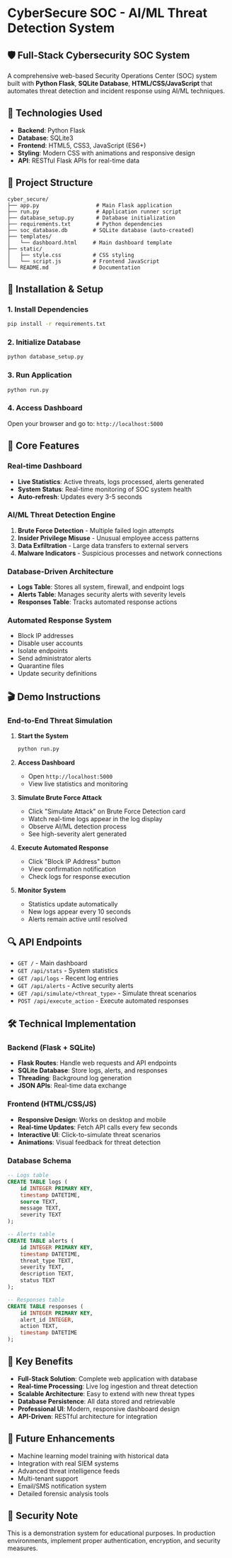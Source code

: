 # CyberSecure SOC - AI/ML Threat Detection System

## 🛡️ Full-Stack Cybersecurity SOC System

A comprehensive web-based Security Operations Center (SOC) system built with **Python Flask**, **SQLite Database**, **HTML/CSS/JavaScript** that automates threat detection and incident response using AI/ML techniques.

## 🚀 Technologies Used

- **Backend**: Python Flask
- **Database**: SQLite3
- **Frontend**: HTML5, CSS3, JavaScript (ES6+)
- **Styling**: Modern CSS with animations and responsive design
- **API**: RESTful Flask APIs for real-time data

## 📁 Project Structure

```
cyber_secure/
├── app.py                  # Main Flask application
├── run.py                  # Application runner script
├── database_setup.py       # Database initialization
├── requirements.txt        # Python dependencies
├── soc_database.db        # SQLite database (auto-created)
├── templates/
│   └── dashboard.html     # Main dashboard template
├── static/
│   ├── style.css          # CSS styling
│   └── script.js          # Frontend JavaScript
└── README.md              # Documentation
```

## 🔧 Installation & Setup

### 1. Install Dependencies
```bash
pip install -r requirements.txt
```

### 2. Initialize Database
```bash
python database_setup.py
```

### 3. Run Application
```bash
python run.py
```

### 4. Access Dashboard
Open your browser and go to: `http://localhost:5000`

## 🎯 Core Features

### Real-time Dashboard
- **Live Statistics**: Active threats, logs processed, alerts generated
- **System Status**: Real-time monitoring of SOC system health
- **Auto-refresh**: Updates every 3-5 seconds

### AI/ML Threat Detection Engine
1. **Brute Force Detection** - Multiple failed login attempts
2. **Insider Privilege Misuse** - Unusual employee access patterns
3. **Data Exfiltration** - Large data transfers to external servers
4. **Malware Indicators** - Suspicious processes and network connections

### Database-Driven Architecture
- **Logs Table**: Stores all system, firewall, and endpoint logs
- **Alerts Table**: Manages security alerts with severity levels
- **Responses Table**: Tracks automated response actions

### Automated Response System
- Block IP addresses
- Disable user accounts
- Isolate endpoints
- Send administrator alerts
- Quarantine files
- Update security definitions

## 🎬 Demo Instructions

### End-to-End Threat Simulation

1. **Start the System**
   ```bash
   python run.py
   ```

2. **Access Dashboard**
   - Open `http://localhost:5000`
   - View live statistics and monitoring

3. **Simulate Brute Force Attack**
   - Click "Simulate Attack" on Brute Force Detection card
   - Watch real-time logs appear in the log display
   - Observe AI/ML detection process
   - See high-severity alert generated

4. **Execute Automated Response**
   - Click "Block IP Address" button
   - View confirmation notification
   - Check logs for response execution

5. **Monitor System**
   - Statistics update automatically
   - New logs appear every 10 seconds
   - Alerts remain active until resolved

## 🔍 API Endpoints

- `GET /` - Main dashboard
- `GET /api/stats` - System statistics
- `GET /api/logs` - Recent log entries
- `GET /api/alerts` - Active security alerts
- `GET /api/simulate/<threat_type>` - Simulate threat scenarios
- `POST /api/execute_action` - Execute automated responses

## 🛠️ Technical Implementation

### Backend (Flask + SQLite)
- **Flask Routes**: Handle web requests and API endpoints
- **SQLite Database**: Store logs, alerts, and responses
- **Threading**: Background log generation
- **JSON APIs**: Real-time data exchange

### Frontend (HTML/CSS/JS)
- **Responsive Design**: Works on desktop and mobile
- **Real-time Updates**: Fetch API calls every few seconds
- **Interactive UI**: Click-to-simulate threat scenarios
- **Animations**: Visual feedback for threat detection

### Database Schema
```sql
-- Logs table
CREATE TABLE logs (
    id INTEGER PRIMARY KEY,
    timestamp DATETIME,
    source TEXT,
    message TEXT,
    severity TEXT
);

-- Alerts table
CREATE TABLE alerts (
    id INTEGER PRIMARY KEY,
    timestamp DATETIME,
    threat_type TEXT,
    severity TEXT,
    description TEXT,
    status TEXT
);

-- Responses table
CREATE TABLE responses (
    id INTEGER PRIMARY KEY,
    alert_id INTEGER,
    action TEXT,
    timestamp DATETIME
);
```

## 🎯 Key Benefits

- **Full-Stack Solution**: Complete web application with database
- **Real-time Processing**: Live log ingestion and threat detection
- **Scalable Architecture**: Easy to extend with new threat types
- **Database Persistence**: All data stored and retrievable
- **Professional UI**: Modern, responsive dashboard design
- **API-Driven**: RESTful architecture for integration

## 🔮 Future Enhancements

- Machine learning model training with historical data
- Integration with real SIEM systems
- Advanced threat intelligence feeds
- Multi-tenant support
- Email/SMS notification system
- Detailed forensic analysis tools

## 🚨 Security Note

This is a demonstration system for educational purposes. In production environments, implement proper authentication, encryption, and security measures.